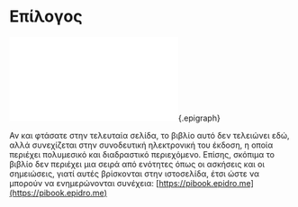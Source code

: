 # Επίλογος

![](picasso-do.md){.epigraph}

Αν και φτάσατε στην τελευταία σελίδα, το βιβλίο αυτό δεν τελειώνει εδώ,
αλλά συνεχίζεται στην συνοδευτική ηλεκτρονική του έκδοση, η οποία
περιέχει πολυμεσικό και διαδραστικό περιεχόμενο. Επίσης, σκόπιμα το
βιβλίο δεν περιέχει μια σειρά από ενότητες όπως οι ασκήσεις και οι
σημειώσεις, γιατί αυτές βρίσκονται στην ιστοσελίδα, έτσι ώστε να μπορούν
να ενημερώνονται συνέχεια: [https://pibook.epidro.me](https://pibook.epidro.me)

